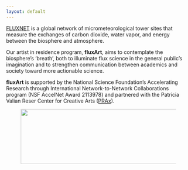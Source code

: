 ```yaml
---
layout: default
---
```


<a href = "https://fluxnet.org/">FLUXNET</a> is a global network of micrometeorological tower sites that measure the exchanges of carbon dioxide, water vapor, and energy between the biosphere and atmosphere. 

Our artist in residence program, </i><b>fluxArt</i></b>, aims to contemplate the biosphere’s ‘breath’, both to illuminate flux science in the general public’s imagination and to strengthen communication between academics and society toward more actionable science. 

</i><b>fluxArt</i></b> is supported by the National Science Foundation’s Accelerating Research through International Network-to-Network Collaborations program (NSF AccelNet Award 2113978) and partnered with the Patricia Valian Reser Center for Creative Arts (<a href = "https://prax.oregonstate.edu/">PRAx</a>). 


<figure>
  <img src="https://fluxnetart.github.io/images/logos.png" class="center" height="150" width="631">
</figure>

<!-- 
Our understanding of climate change depends on our understanding of ecosystem fluxes—how things like carbon, water, and energy move between the Earth (the biosphere) and the air (the atmosphere). These fluxes are regulated by ecosystem processes including photosynthesis and evapotranspiration and are also affected by human activities and natural disturbances including agriculture, burning of fossil fuels, drought and fire. 
Scientists around the world have set up nearly 1,000 towers instrumented to constantly collect data about carbon, water, and energy exchanges between the Earth and the air – they are observing how the biosphere breathes. The key measurement technique used to collect these flux data is called eddy covariance (https://www.youtube.com-/watch?v=CR4Anc8Mkas). It is the gold standard to measure total fluxes at the ecosystem scale without probing every plant and inch of soil on the landscape. There are eddy covariance towers in forests, grassland, croplands, wetlands, shrublands, savannas and the ocean in North America, Europe, Asia, South America, Africa. All of this data is shared through a global ‘network of networks’ called FLUXNET (https://fluxnet.org/) with a mission to facilitate collaboration and data sharing.
FLUXNET is much more than its datasets. It is a scientific community dedicated to understanding and communicating how ecosystems function and how Earth systems are changing. Having flux data in one place allows scientists to do big-picture thinking about climate change and develop Earth systems and climate models. Scientists also partner and engage with stakeholders to address applied environmental challenges with more local societal benefits. FLUXNET data and models are used to inform local and international ecosystem management efforts and climate change adaptation and mitigation strategies.
-->